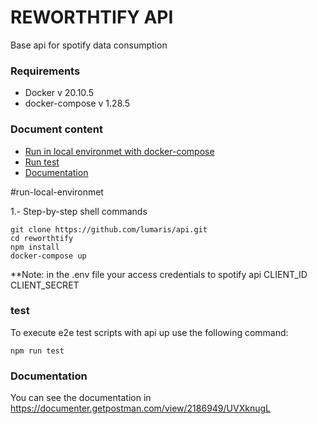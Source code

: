 # REWORTHTIFY API
Base api for spotify data consumption

### Requirements

* Docker v 20.10.5
* docker-compose v 1.28.5

### Document content

* [Run in local environmet with docker-compose](#run-local-environmet)
* [Run test](#test)
* [Documentation](#documentation)

#run-local-environmet

1.- Step-by-step shell commands
```shell
git clone https://github.com/lumaris/api.git
cd reworthtify
npm install
docker-compose up
```
**Note: in the .env file your access credentials to spotify api CLIENT_ID CLIENT_SECRET
### test

To execute e2e test scripts with api up use the following command:

```
npm run test
```

### Documentation

You can see the documentation in https://documenter.getpostman.com/view/2186949/UVXknugL